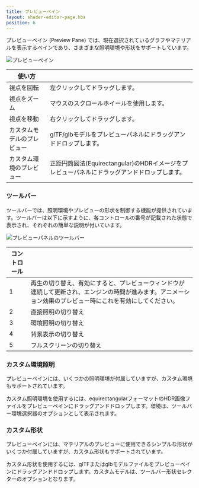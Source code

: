 ```yaml
---
title: プレビューペイン
layout: shader-editor-page.hbs
position: 6
---
```


プレビューペイン (Preview Pane) では、現在選択されているグラフやマテリアルを表示するペインであり、さまざまな照明環境や形状をサポートしています。

![プレビューペイン][1]

| 使い方 |  |
|---|---|
| 視点を回転 | 左クリックしてドラッグします。 |
| 視点をズーム | マウスのスクロールホイールを使用します。 |
| 視点を移動 | 右クリックしてドラッグします。 |
| カスタムモデルのプレビュー | glTF/glbモデルをプレビューパネルにドラッグアンドドロップします。 |
| カスタム環境のプレビュー | 正距円筒図法(Equirectangular)のHDRイメージをプレビューパネルにドラッグアンドドロップします。 |

### ツールバー

ツールバーでは、照明環境やプレビューの形状を制御する機能が提供されています。ツールバーは以下に示すように、各コントロールの番号が記載された状態で表示され、それぞれの簡単な説明が付いています。

![プレビューパネルのツールバー][2]

| コントロール | |
|---|---|
| 1 | 再生の切り替え、有効にすると、プレビューウィンドウが連続して更新され、エンジンの時間が進みます。アニメーション効果のプレビュー時にこれを有効にしてください。
| 2 | 直接照明の切り替え |
| 3 | 環境照明の切り替え |
| 4 | 背景表示の切り替え |
| 5 | フルスクリーンの切り替え |

### カスタム環境照明

プレビューペインには、いくつかの照明環境が付属していますが、カスタム環境もサポートされています。

カスタム照明環境を使用するには、equirectangularフォーマットのHDR画像ファイルをプレビューペインにドラッグアンドドロップします。環境は、ツールバー環境選択器のオプションとして表示されます。

### カスタム形状

プレビューペインには、マテリアルのプレビューに使用できるシンプルな形状がいくつか付属していますが、カスタム形状もサポートされています。

カスタム形状を使用するには、glTFまたはglbモデルファイルをプレビューペインにドラッグアンドドロップします。カスタムモデルは、ツールバー形状セレクターのオプションとなります。

[1]: /images/shader-editor/preview-pane.png
[2]: /images/shader-editor/preview-pane-toolbar.png
